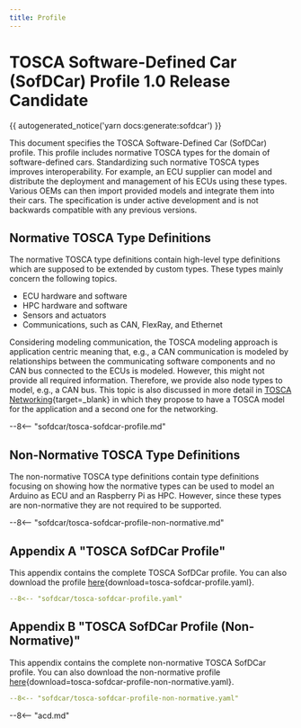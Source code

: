 ```yaml
---
title: Profile
---
```


# TOSCA Software-Defined Car (SofDCar) Profile 1.0 Release Candidate

{{ autogenerated_notice('yarn docs:generate:sofdcar') }}

This document specifies the TOSCA Software-Defined Car (SofDCar) profile.
This profile includes normative TOSCA types for the domain of software-defined cars. 
Standardizing such normative TOSCA types improves interoperability.
For example, an ECU supplier can model and distribute the deployment and management of his ECUs using these types. 
Various OEMs can then import provided models and integrate them into their cars.
The specification is under active development and is not backwards compatible with any previous versions.


## Normative TOSCA Type Definitions

The normative TOSCA type definitions contain high-level type definitions which are supposed to be extended by custom types.
These types mainly concern the following topics.

- ECU hardware and software
- HPC hardware and software
- Sensors and actuators
- Communications, such as CAN, FlexRay, and Ethernet

Considering modeling communication, the TOSCA modeling approach is application centric meaning that, e.g., a CAN communication is modeled by relationships between the communicating software components and no CAN bus connected to the ECUs is modeled.
However, this might not provide all required information.
Therefore, we provide also node types to model, e.g., a CAN bus.
This topic is also discussed in more detail in [TOSCA Networking](https://docs.oasis-open.org/tosca/TOSCA-Simple-Profile-YAML/v1.3/os/TOSCA-Simple-Profile-YAML-v1.3-os.html#_Toc26969482){target=_blank} in which they propose to have a TOSCA model for the application and a second one for the networking.


--8<-- "sofdcar/tosca-sofdcar-profile.md"


## Non-Normative TOSCA Type Definitions

The non-normative TOSCA type definitions contain type definitions focusing on showing how the normative types can be used to model an Arduino as ECU and an Raspberry Pi as HPC.
However, since these types are non-normative they are not required to be supported.

--8<-- "sofdcar/tosca-sofdcar-profile-non-normative.md"


## Appendix A "TOSCA SofDCar Profile"

This appendix contains the complete TOSCA SofDCar profile.
You can also download the profile [here](tosca-sofdcar-profile.yaml){download=tosca-sofdcar-profile.yaml}.

```yaml linenums="1"
--8<-- "sofdcar/tosca-sofdcar-profile.yaml"
```

## Appendix B "TOSCA SofDCar Profile (Non-Normative)"

This appendix contains the complete non-normative TOSCA SofDCar profile.
You can also download the non-normative profile [here](tosca-sofdcar-profile-non-normative.yaml){download=tosca-sofdcar-profile-non-normative.yaml}.

```yaml linenums="1"
--8<-- "sofdcar/tosca-sofdcar-profile-non-normative.yaml"
```

--8<-- "acd.md"
